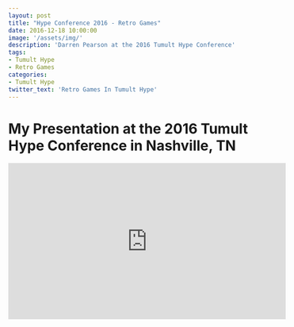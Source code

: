 ```yaml
---
layout: post
title: "Hype Conference 2016 - Retro Games"
date: 2016-12-18 10:00:00
image: '/assets/img/'
description: 'Darren Pearson at the 2016 Tumult Hype Conference'
tags:
- Tumult Hype
- Retro Games 
categories:
- Tumult Hype
twitter_text: 'Retro Games In Tumult Hype'
---
```


<h1>My Presentation at the 2016 Tumult Hype Conference in Nashville, TN</h1>

<iframe width="560" height="315" src="https://www.youtube.com/embed/TD_OMvcfjlE" frameborder="0" allow="accelerometer; autoplay; encrypted-media; gyroscope; picture-in-picture" allowfullscreen></iframe>
